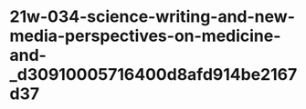 # 21w-034-science-writing-and-new-media-perspectives-on-medicine-and-_d30910005716400d8afd914be2167d37
